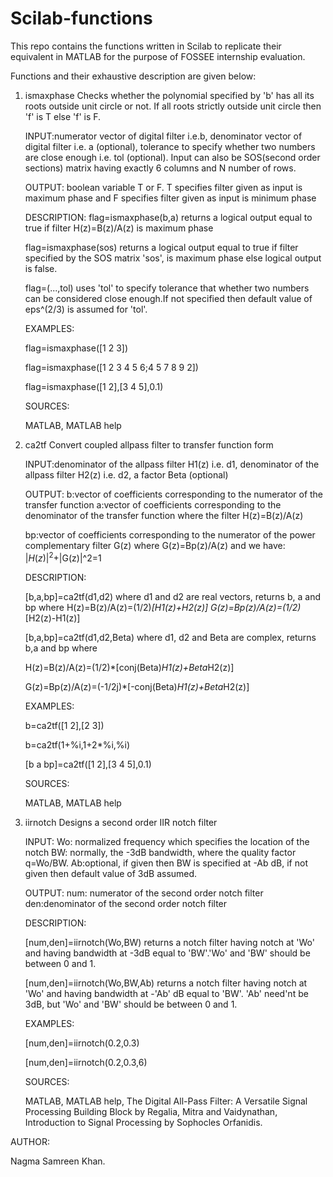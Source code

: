 # Scilab-functions
This repo contains the functions written in Scilab to replicate their equivalent in MATLAB for the purpose of FOSSEE internship evaluation.

Functions and their exhaustive description are given below:

1. ismaxphase
    Checks whether the polynomial specified by 'b' has all its roots outside unit circle or not. If all roots strictly outside unit circle then 'f' is T else 'f' is F.
    
    INPUT:numerator vector of digital filter i.e.b, denominator vector of digital filter i.e. a (optional), tolerance to specify whether two numbers are close enough i.e. tol (optional). Input can also be SOS(second order sections) matrix having exactly 6 columns and N number of rows.
    
    OUTPUT: boolean variable T or F. T specifies filter given as input is maximum phase and F specifies filter given as input is minimum phase
    
    DESCRIPTION:
    flag=ismaxphase(b,a) returns a logical output equal to true if filter H(z)=B(z)/A(z) is maximum phase
    
    flag=ismaxphase(sos) returns a logical output equal to true if filter specified by the SOS matrix 'sos', is maximum phase else logical output is false.
    
    flag=(...,tol) uses 'tol' to specify tolerance that whether two numbers can be considered close enough.If not specified then default value of eps^(2/3) is assumed for 'tol'.
    
    EXAMPLES:
    
    flag=ismaxphase([1 2 3])
    
    flag=ismaxphase([1 2 3 4 5 6;4 5 7 8 9 2])
    
    flag=ismaxphase([1 2],[3 4 5],0.1)
    
    SOURCES: 

    MATLAB, MATLAB help

2. ca2tf
    Convert coupled allpass filter to transfer function form
    
    INPUT:denominator of the allpass filter H1(z) i.e. d1, denominator of the allpass filter H2(z) i.e. d2, a factor Beta (optional)
    
    OUTPUT:
    b:vector of coefficients corresponding to the numerator of the transfer function
    a:vector of coefficients corresponding to the denominator of the transfer function where the filter H(z)=B(z)/A(z)
    
    bp:vector of coefficients corresponding to the numerator of the power complementary filter G(z) where G(z)=Bp(z)/A(z) and we have:
     $|H(z)|^2$+|G(z)|^2=1
    
    DESCRIPTION:
    
    [b,a,bp]=ca2tf(d1,d2) where d1 and d2 are real vectors, returns b, a and bp where
    H(z)=B(z)/A(z)=(1/2)*[H1(z)+H2(z)]
    G(z)=Bp(z)/A(z)=(1/2)*[H2(z)-H1(z)]
    
    [b,a,bp]=ca2tf(d1,d2,Beta) where d1, d2 and Beta are complex, returns b,a and bp where
    
    H(z)=B(z)/A(z)=(1/2)*[conj(Beta)*H1(z)+Beta*H2(z)]

    G(z)=Bp(z)/A(z)=(-1/2j)*[-conj(Beta)*H1(z)+Beta*H2(z)]
    
    EXAMPLES:
    
    b=ca2tf([1 2],[2 3])
    
    b=ca2tf(1+%i,1+2*%i,%i)
    
    [b a bp]=ca2tf([1 2],[3 4 5],0.1)
    
    SOURCES: 

    MATLAB, MATLAB help
    

3. iirnotch
     Designs a second order IIR notch filter
    
    INPUT:
    Wo: normalized frequency which specifies the location of the notch
    BW: normally, the -3dB bandwidth, where the quality factor q=Wo/BW.
    Ab:optional, if given then BW is specified at -Ab dB, if not given then default value of 3dB assumed.
    
    OUTPUT:
    num: numerator of the second order notch filter
    den:denominator of the second order notch filter
    
    DESCRIPTION:
    
    [num,den]=iirnotch(Wo,BW) returns a notch filter having notch at 'Wo' and having bandwidth at -3dB equal to 'BW'.'Wo' and 'BW' should be between 0 and 1.
    
    [num,den]=iirnotch(Wo,BW,Ab) returns a notch filter having notch at 'Wo' and having bandwidth at -'Ab' dB equal to 'BW'. 'Ab' need'nt be 3dB, but 'Wo' and 'BW' should be between 0 and 1.
    
    EXAMPLES:
    
    [num,den]=iirnotch(0.2,0.3)
    
    [num,den]=iirnotch(0.2,0.3,6)
    
    SOURCES: 

    MATLAB, MATLAB help, The Digital All-Pass Filter: A Versatile Signal Processing Building Block by Regalia, Mitra and Vaidynathan, Introduction to Signal Processing by Sophocles Orfanidis.

AUTHOR:

Nagma Samreen Khan.
